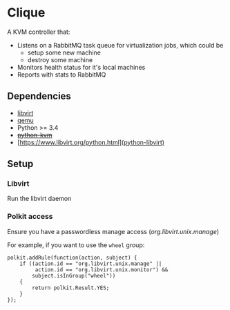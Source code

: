 Clique
======

A KVM controller that:

* Listens on a RabbitMQ task queue for virtualization jobs, which could be
    - setup some new machine
    - destroy some machine
* Monitors health status for it's local machines
* Reports with stats to RabbitMQ

Dependencies
------------

* [libvirt](https://libvirt.org/)
* [qemu](http://wiki.qemu.org/Main_Page)
* Python >= 3.4
* ~~[python-kvm](https://github.com/fmenabe/python-kvm/)~~
* [https://www.libvirt.org/python.html](python-libvirt)

Setup
-----

### Libvirt

Run the libvirt daemon

### Polkit access

Ensure you have a passwordless manage access (_org.libvirt.unix.manage_)

For example, if you want to use the `wheel` group:

```
polkit.addRule(function(action, subject) {
    if ((action.id == "org.libvirt.unix.manage" ||
         action.id == "org.libvirt.unix.monitor") &&
        subject.isInGroup("wheel"))
    {
        return polkit.Result.YES;
    }
});
```
